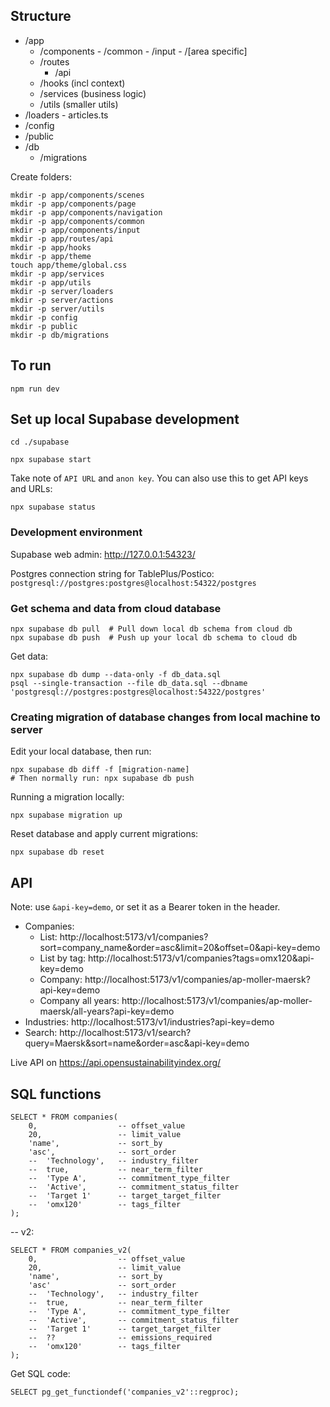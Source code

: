 ## Structure

- /app
	- /components
			- /common
			- /input
			- /[area specific]
	- /routes
		- /api
	- /hooks (incl context)
	- /services (business logic)
	- /utils (smaller utils)
- /loaders
		- articles.ts
- /config
- /public
- /db
	- /migrations

Create folders:

	mkdir -p app/components/scenes
	mkdir -p app/components/page
	mkdir -p app/components/navigation
	mkdir -p app/components/common
	mkdir -p app/components/input
	mkdir -p app/routes/api
	mkdir -p app/hooks
	mkdir -p app/theme
	touch app/theme/global.css
	mkdir -p app/services
	mkdir -p app/utils
	mkdir -p server/loaders
	mkdir -p server/actions
	mkdir -p server/utils
	mkdir -p config
	mkdir -p public
	mkdir -p db/migrations

## To run

	npm run dev

## Set up local Supabase development

	cd ./supabase

	npx supabase start

Take note of `API URL` and `anon key`. You can also use this to get API keys and URLs:

	npx supabase status

### Development environment

Supabase web admin: http://127.0.0.1:54323/

Postgres connection string for TablePlus/Postico: `postgresql://postgres:postgres@localhost:54322/postgres`

### Get schema and data from cloud database

	npx supabase db pull  # Pull down local db schema from cloud db
	npx supabase db push  # Push up your local db schema to cloud db

Get data:

	npx supabase db dump --data-only -f db_data.sql
	psql --single-transaction --file db_data.sql --dbname 'postgresql://postgres:postgres@localhost:54322/postgres'

### Creating migration of database changes from local machine to server

Edit your local database, then run:

	npx supabase db diff -f [migration-name]
	# Then normally run: npx supabase db push

Running a migration locally:

	npx supabase migration up

Reset database and apply current migrations:

	npx supabase db reset

## API

Note: use `&api-key=demo`, or set it as a Bearer token in the header.

- Companies:
	- List: http://localhost:5173/v1/companies?sort=company_name&order=asc&limit=20&offset=0&api-key=demo
	- List by tag: http://localhost:5173/v1/companies?tags=omx120&api-key=demo
	- Company: http://localhost:5173/v1/companies/ap-moller-maersk?api-key=demo
	- Company all years: http://localhost:5173/v1/companies/ap-moller-maersk/all-years?api-key=demo
- Industries: http://localhost:5173/v1/industries?api-key=demo
- Search: http://localhost:5173/v1/search?query=Maersk&sort=name&order=asc&api-key=demo

Live API on https://api.opensustainabilityindex.org/

## SQL functions

	SELECT * FROM companies(
		0,                  -- offset_value
		20,                 -- limit_value
		'name',             -- sort_by
		'asc',              -- sort_order
		--  'Technology',   -- industry_filter
		--  true,           -- near_term_filter
		--  'Type A',       -- commitment_type_filter
		--  'Active',       -- commitment_status_filter
		--  'Target 1'      -- target_target_filter
		--  'omx120'        -- tags_filter
	);

-- v2:

	SELECT * FROM companies_v2(
		0,                  -- offset_value
		20,	                -- limit_value
		'name',             -- sort_by
		'asc'               -- sort_order
		--  'Technology',   -- industry_filter
		--  true,           -- near_term_filter
		--  'Type A',       -- commitment_type_filter
		--  'Active',       -- commitment_status_filter
		--  'Target 1'      -- target_target_filter
		--  ??              -- emissions_required
		--  'omx120'        -- tags_filter
	);

Get SQL code:

	SELECT pg_get_functiondef('companies_v2'::regproc);
